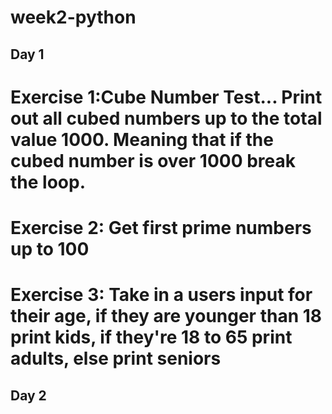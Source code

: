 # week2-python

## Day 1

# Exercise 1:Cube Number Test... Print out all cubed numbers up to the total value 1000. Meaning that if the cubed number is over 1000 break the loop.

# Exercise 2: Get first prime numbers up to 100

# Exercise 3: Take in a users input for their age, if they are younger than 18 print kids, if they're 18 to 65 print adults, else print seniors

## Day 2
